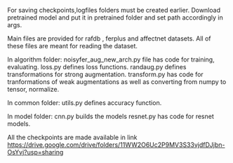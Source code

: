 
For saving checkpoints,logfiles folders must be created earlier.
Download pretrained model and put it in pretrained folder and set path accordingly in args.

Main files are provided for rafdb , ferplus and affectnet datasets. All of these files are meant for reading the dataset. 

In algorithm folder:
	noisyfer_aug_new_arch.py file has code for training, evaluating.
	loss.py defines loss functions.
	randaug.py defines transformations for strong augmentation.
	transform.py has code for tranformations of weak augmentations as well as converting from numpy to tensor, normalize.

In common folder:
	utils.py defines accuracy function.

In model folder:
	cnn.py builds the models
	resnet.py has code for resnet models.
	


All the checkpoints are made available in link https://drive.google.com/drive/folders/11WW2O6Uc2P9MV3S33vjdfDJjbn-OsYvj?usp=sharing
